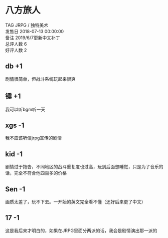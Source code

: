 



# 八方旅人
  
TAG JRPG / 独特美术  
发售日 2018-07-13 00:00:00  
备注 2019/6/7更新中文补丁  
总评人数 6  
好评人数 2
## db +1


剧情很简单，但战斗系统玩起来很爽
## 锤 +1


我可以听bgm听一天
## xgs -1


我不应该听信jrpg宣传的剧情
## kid -1


剧情过于拖沓，不同地区的战斗重复度也过高，玩到后面想睡觉，只是为了音乐的话，完全不符合他四百多的价格
## Sen -1


画质太差了，玩不下去。一开始的英文完全看不懂（还好后来更了中文）
## 17 -1


这是我后来才明白的，如果在JRPG里面分两派的话，我会是剧情演出那一派的